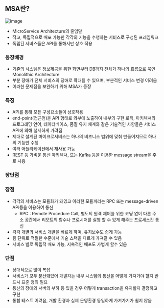 ## MSA란?

![image](https://user-images.githubusercontent.com/44665707/170409696-e30cfb33-8373-4c1d-95b3-f73b4cdbf8a1.png)

- MicroService Architecture의 줄임말
- 작고, 독립적으로 배포 가능한 각각의 기능을 수행하는 서비스로 구성된 프레임워크
- 독립된 서비스들은 API를 통해서만 상호 작용



### 등장배경

- 기존의 시스템은 정보제공을 위한 화면부터 DB까지 전체가 하나의 흐름으로 묶인 Monolithic Architecture
- 부분 장애가 전체 서비스의 장애로 확대될 수 있으며, 부분적인 서비스 변경 어려움
- 이러한 문제점을 보완하기 위해 MSA가 등장



### 특징

- API를 통해 모든 구성요소들이 상호작용
- end-point(접근점)을 API 형태로 외부에 노출하여 내부의 구현 로직, 아키텍쳐와 프로그래밍 언어, 데이터베이스, 품질 유지 체계와 같은 기술적인 사항들은 서비스 API에 의해 철저하게 가려짐
- 제대로 설계된 마이크로서비스는 하나의 비즈니스 범위에 맞춰 만들어지므로 하나의 기능만 수행
- 여러 어플리케이션에서 재사용 가능
- REST 등 가벼운 통신 아키텍쳐, 또는 Kafka 등을 이용한 message stream을 주로 사용



### 장단점

### 장점

- 각각의 서비스는 모듈화가 돼있고 이러한 모듈끼리는 RPC 또는 message-driven API등을 이용하여 통신
  - RPC : Remote Procedure Call, 별도의 원격 제어를 위한 코딩 없이 다른 주소 공간에서 리모트의 함수나 프로시저를 실행 할 수 있게 해주는 프로세스간 통신
- 각각 개별의 서비스 개발을 빠르게 하며, 유지보수도 쉽게 가능
- 팀 단위로 적절한 수준에서 기술 스택을 다르게 가져갈 수 있음
- 서비스 별로 독립적 배포 가능, 지속적인 배포도 가볍게 할수 있음

### 단점

- 상대적으로 많이 복잡
- 서비스가 모두 분산돼있어 개발자는 내부 시스템의 통신을 어떻게 가져가야 할지 반드시 표준 정의 필요
- 통신의 장애와 서버의 부하 등 있을 경우 어떻게 transaction을 유지할지 결정하고 구현
- 통합 테스트 어려움, 개발 환경과 실제 운영환경 동일하게 가져가기가 쉽지 않음